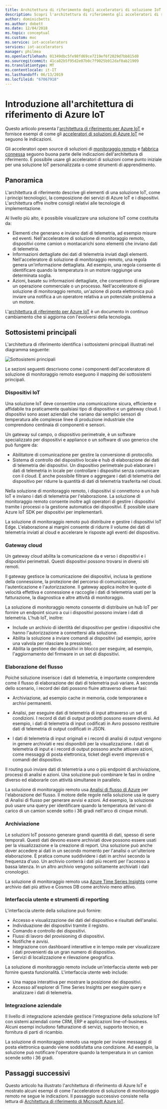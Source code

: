 ```yaml
---
title: Architettura di riferimento degli acceleratori di soluzione IoT - Azure | Microsoft Docs
description: Scopri l'architettura di riferimento gli acceleratori di soluzioni IoT di Azure. Gli acceleratori di soluzioni esistenti sfruttano questa architettura di riferimento. È anche possibile usare l'architettura di riferimento durante la compilazione di soluzioni IoT personalizzate.
author: dominicbetts
ms.author: dobett
ms.date: 12/04/2018
ms.topic: conceptual
ms.custom: mvc
ms.service: iot-accelerators
services: iot-accelerators
manager: philmea
ms.openlocfilehash: 01349dbc5fe98fd69ce7219ef6f2029d7bb815d0
ms.sourcegitcommit: 41ca82b5f95d2e07b0c7f9025b912daf0ab21909
ms.translationtype: MT
ms.contentlocale: it-IT
ms.lasthandoff: 06/13/2019
ms.locfileid: "67067918"
---
```

# <a name="introduction-to-the-azure-iot-reference-architecture"></a>Introduzione all'architettura di riferimento di Azure IoT

Questo articolo presenta l'[architettura di riferimento per Azure IoT](https://aka.ms/iotrefarchitecture) e fornisce esempi di come gli [acceleratori di soluzioni di Azure IoT](about-iot-accelerators.md) ne seguono le indicazioni.

Gli acceleratori open source di soluzioni di [monitoraggio remoto](iot-accelerators-remote-monitoring-sample-walkthrough.md) e [fabbrica connessa](iot-accelerators-connected-factory-features.md) seguono buona parte delle indicazioni dell'architettura di riferimento. È possibile usare gli acceleratori di soluzioni come punto iniziale per una soluzione IoT personalizzata o come strumenti di apprendimento.

## <a name="overview"></a>Panoramica

L'architettura di riferimento descrive gli elementi di una soluzione IoT, come i principi tecnologici, la composizione dei servizi di Azure IoT e i dispositivi. L'architettura offre inoltre consigli relativi alle tecnologie di implementazione.

Al livello più alto, è possibile visualizzare una soluzione IoT come costituita da:

* Elementi che generano e inviano dati di telemetria, ad esempio misure ed eventi. Nell'acceleratore di soluzione di monitoraggio remoto, dispositivi come camion o montacarichi sono elementi che inviano dati di telemetria.
* Informazioni dettagliate dei dati di telemetria inviati dagli elementi. Nell'acceleratore di soluzione di monitoraggio remoto, una regola genera un'informazione dettagliata. Ad esempio, una regola consente di identificare quando la temperatura in un motore raggiunge una determinata soglia.
* Azioni, basate su informazioni dettagliate, che consentono di migliorare un operazione commerciale o un processo. Nell'acceleratore di soluzione di monitoraggio remoto, un'azione di posta elettronica può inviare una notifica a un operatore relativa a un potenziale problema a un motore.

L'[architettura di riferimento per Azure IoT](https://aka.ms/iotrefarchitecture) è un documento in continuo cambiamento che si aggiorna con l'evolversi della tecnologia.

## <a name="core-subsystems"></a>Sottosistemi principali

L'architettura di riferimento identifica i sottosistemi principali illustrati nel diagramma seguente:

![Sottosistemi principali](media/iot-accelerators-architecture-overview/coresubsystems1.png)

Le sezioni seguenti descrivono come i componenti dell'acceleratore di soluzione di monitoraggio remoto eseguono il mapping dei sottosistemi principali.

### <a name="iot-devices"></a>Dispositivi IoT

Una soluzione IoT deve consentire una comunicazione sicura, efficiente e affidabile tra praticamente qualsiasi tipo di dispositivo e un gateway cloud. I dispositivi sono asset aziendali che variano dai semplici sensori di temperatura alle complesse linee di produzione industriale che comprendono centinaia di componenti e sensori.

Un gateway sul campo, o dispositivo perimetrale, è un software specializzato per dispositivi e appliance o un software di uso generico che può fungere da:

* Abilitatore di comunicazione per gestire la conversione di protocollo.
* Sistema di controllo del dispositivo locale e hub di elaborazione dei dati di telemetria dei dispositivi. Un dispositivo perimetrale può elaborare i dati di telemetria in locale per controllare i dispositivi senza comunicare con il cloud. È anche possibile filtrare o aggregare i dati di telemetria del dispositivo per ridurre la quantità di dati di telemetria trasferita nel cloud.

Nella soluzione di monitoraggio remoto, i dispositivi si connettono a un hub IoT e inviano i dati di telemetria per l'elaborazione. La soluzione di monitoraggio remoto consente inoltre agli operatori di gestire i dispositivi tramite i processi o la gestione automatica dei dispositivi. È possibile usare Azure IoT SDK per dispositivi per implementarli.

La soluzione di monitoraggio remoto può distribuire e gestire i dispositivi IoT Edge. L'elaborazione ai margini consente di ridurre il volume dei dati di telemetria inviati al cloud e accelerare le risposte agli eventi del dispositivo.

### <a name="cloud-gateway"></a>Gateway cloud

Un gateway cloud abilita la comunicazione da e verso i dispositivi e i dispositivi perimetrali. Questi dispositivi possono trovarsi in diversi siti remoti.

Il gateway gestisce la comunicazione dei dispositivi, inclusa la gestione della connessione, la protezione del percorso di comunicazione, l'autenticazione e l'autorizzazione. Il gateway applica inoltre le quote di velocità effettiva e connessione e raccoglie i dati di telemetria usati per la fatturazione, la diagnostica e altre attività di monitoraggio.

La soluzione di monitoraggio remoto consente di distribuire un hub IoT per fornire un endpoint sicuro a cui i dispositivi possono inviare i dati di telemetria. L'hub IoT, inoltre:

* Include un archivio di identità del dispositivo per gestire i dispositivi che hanno l'autorizzazione a connettersi alla soluzione.
* Abilita la soluzione a inviare comandi ai dispositivi (ad esempio, aprire una valvola per rilasciare la pressione).
* Abilita la gestione dei dispositivi in blocco per eseguire, ad esempio, l'aggiornamento del firmware in un set di dispositivi.

### <a name="stream-processing"></a>Elaborazione del flusso

Poiché soluzione inserisce i dati di telemetria, è importante comprendere come il flusso di elaborazione dei dati di telemetria può variare. A seconda dello scenario, i record dei dati possono fluire attraverso diverse fasi:

* Archiviazione, ad esempio cache in memoria, code temporanee e archivi permanenti.

* Analisi, per eseguire dati di telemetria di input attraverso un set di condizioni. I record di dati di output prodotti possono essere diversi. Ad esempio, i dati di telemetria di input codificati in Avro possono restituire dati di telemetria di output codificati in JSON.

* I dati di telemetria di input originali e i record di analisi di output vengono in genere archiviati e resi disponibili per la visualizzazione. I dati di telemetria di input e i record di output possono anche attivare azioni, come messaggi di posta elettronica, ticket degli eventi imprevisti e comandi del dispositivo.

Il routing può inviare dati di telemetria a uno o più endpoint di archiviazione, processi di analisi e azioni. Una soluzione può combinare le fasi in ordine diverso ed elaborarle con attività simultanee in parallelo.

La soluzione di monitoraggio remoto usa [Analisi di flusso di Azure](/azure/stream-analytics/) per l'elaborazione del flusso. Il motore delle regole nella soluzione usa le query di Analisi di flusso per generare avvisi e azioni. Ad esempio, la soluzione può usare una query per identificare quando la temperatura del vano di carico di un camion scende sotto i 36 gradi nell'arco di cinque minuti.

### <a name="storage"></a>Archiviazione

Le soluzioni IoT possono generare grandi quantità di dati, spesso di serie temporali. Questi dati devono essere archiviati dove possono essere usati per la visualizzazione e la creazione di report. Una soluzione può anche dover accedere ai dati in un secondo momento per l'analisi o un'ulteriore elaborazione. È pratica comune suddividere i dati in archivi secondo la frequenza d'uso. Un archivio conterrà i dati più recenti per l'accesso a bassa latenza. In un altro archivio vengono solitamente archiviati i dati cronologici.

La soluzione di monitoraggio remoto usa [Azure Time Series Insights](/azure/time-series-insights/) come archivio dati più attivo e Cosmos DB come archivio meno attivo.

### <a name="ui-and-reporting-tools"></a>Interfaccia utente e strumenti di reporting

L'interfaccia utente della soluzione può fornire:

* Accesso e visualizzazione dei dati del dispositivo e risultati dell'analisi.
* Individuazione dei dispositivi tramite il registro.
* Comando e controllo dei dispositivi.
* Flussi di lavoro del provisioning di dispositivi.
* Notifiche e avvisi.
* Integrazione con dashboard interattive e in tempo reale per visualizzare i dati provenienti da un gran numero di dispositivo.  
* Servizi di localizzazione e rilevazione geografica.

La soluzione di monitoraggio remoto include un'interfaccia utente web per fornire questa funzionalità. L'interfaccia utente web include:

* Una mappa interattiva per mostrare la posizione dei dispositivi.
* Accesso all'explorer di Time Series Insights per eseguire query e analizzare i dati di telemetria.

### <a name="business-integration"></a>Integrazione aziendale

Il livello di integrazione aziendale gestisce l'integrazione della soluzione IoT con sistemi aziendali come CRM, ERP e applicazioni line-of-business. Alcuni esempi includono fatturazione di servizi, supporto tecnico, e fornitura di parti di ricambio.

La soluzione di monitoraggio remoto usa regole per inviare messaggi di posta elettronica quando viene soddisfatta una condizione. Ad esempio, la soluzione può notificare l'operatore quando la temperatura in un camion scende sotto i 36 gradi.

## <a name="next-steps"></a>Passaggi successivi

Questo articolo ha illustrato l'architettura di riferimento di Azure IoT e mostrato alcuni esempi di come l'acceleratore di soluzione di monitoraggio remoto ne segue le indicazioni. Il passaggio successivo consiste nella lettura di [Architettura di riferimento di Microsoft Azure IoT](https://aka.ms/iotrefarchitecture).